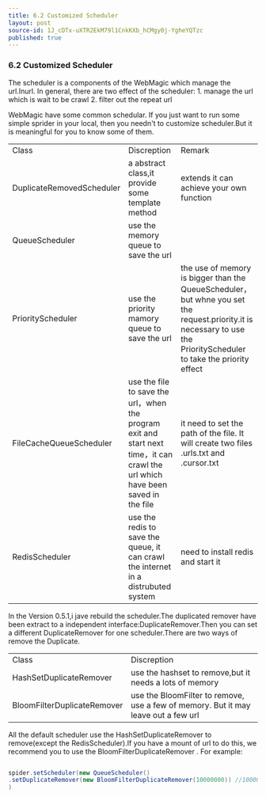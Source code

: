 ```yaml
---
title: 6.2 Customized Scheduler
layout: post
source-id: 1J_cDTx-uXTR2EkM79l1CnkKXb_hCMgy0j-YgheYQTzc
published: true
---
```

### 6.2 Customized Scheduler

The scheduler is a components of the WebMagic which manage the url.Inurl. In general, there are two effect of the scheduler: 1. manage the url which is wait to be crawl 2. filter out the repeat url

WebMagic have some common schedular. If you just want to run some simple sprider in your local, then you needn't to customize scheduler.But it is meaningful for you to know some of them.

<table>
  <tr>
    <td>Class</td>
    <td>Discreption</td>
    <td>Remark</td>
  </tr>
  <tr>
    <td>DuplicateRemovedScheduler</td>
    <td>a abstract class,it provide some template method</td>
    <td>extends it can achieve your own function</td>
  </tr>
  <tr>
    <td>QueueScheduler</td>
    <td>use the memory queue to save the url</td>
    <td></td>
  </tr>
  <tr>
    <td>PriorityScheduler</td>
    <td>use the priority mamory queue to save the url</td>
    <td>the use of memory is bigger than the QueueScheduler，but whne you set the request.priority.it is necessary to use the PriorityScheduler to take the priority effect</td>
  </tr>
  <tr>
    <td>FileCacheQueueScheduler</td>
    <td>use the file to save the url，when the program exit and start next time，it can crawl the url which have been saved in the file</td>
    <td>it need to set the path of the file. It will create two files .urls.txt and .cursor.txt</td>
  </tr>
  <tr>
    <td>RedisScheduler</td>
    <td>use the redis to save the queue, it can crawl the internet in a distrubuted system</td>
    <td>need to install redis and start it</td>
  </tr>
</table>


In the Version 0.5.1,i jave rebuild the scheduler.The duplicated remover have been extract to a independent interface:DuplicateRemover.Then you can set a different DuplicateRemover for one scheduler.There are two ways of remove the Duplicate.

<table>
  <tr>
    <td>Class</td>
    <td>Discreption</td>
  </tr>
  <tr>
    <td>HashSetDuplicateRemover</td>
    <td>use the hashset to remove,but it needs a lots of memory</td>
  </tr>
  <tr>
    <td>BloomFilterDuplicateRemover</td>
    <td>use the BloomFilter to remove, use a few of memory. But it may leave out a few url</td>
  </tr>
</table>


All the default scheduler use the HashSetDuplicateRemover to remove(except the RedisScheduler).If you have a mount of url to do this, we recommend you to use the BloomFilterDuplicateRemover . For example:

```java

spider.setScheduler(new QueueScheduler().setDuplicateRemover(new BloomFilterDuplicateRemover(10000000)) //10000000 is the estimate value of urls)

```

